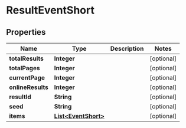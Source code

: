 
# ResultEventShort

## Properties
Name | Type | Description | Notes
------------ | ------------- | ------------- | -------------
**totalResults** | **Integer** |  |  [optional]
**totalPages** | **Integer** |  |  [optional]
**currentPage** | **Integer** |  |  [optional]
**onlineResults** | **Integer** |  |  [optional]
**resultId** | **String** |  |  [optional]
**seed** | **String** |  |  [optional]
**items** | [**List&lt;EventShort&gt;**](EventShort.md) |  |  [optional]



